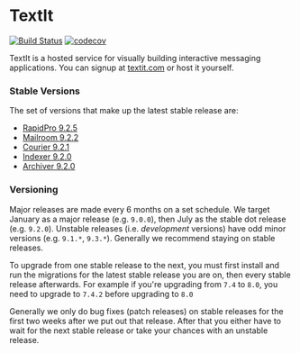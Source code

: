 # TextIt

[![Build Status](https://github.com/nyaruka/rapidpro/workflows/CI/badge.svg)](https://github.com/nyaruka/rapidpro/actions?query=workflow%3ACI) 
[![codecov](https://codecov.io/gh/nyaruka/rapidpro/branch/main/graph/badge.svg)](https://codecov.io/gh/nyaruka/rapidpro)

TextIt is a hosted service for visually building interactive messaging applications. You can signup at 
[textit.com](https://textit.com) or host it yourself.

### Stable Versions

The set of versions that make up the latest stable release are:

 * [RapidPro 9.2.5](https://github.com/nyaruka/rapidpro/releases/tag/v9.2.5)
 * [Mailroom 9.2.2](https://github.com/nyaruka/mailroom/releases/tag/v9.2.2)
 * [Courier 9.2.1](https://github.com/nyaruka/courier/releases/tag/v9.2.1)
 * [Indexer 9.2.0](https://github.com/nyaruka/rp-indexer/releases/tag/v9.2.0)
 * [Archiver 9.2.0](https://github.com/nyaruka/rp-archiver/releases/tag/v9.2.0)

### Versioning

Major releases are made every 6 months on a set schedule. We target January as a major release (e.g. `9.0.0`), then 
July as the stable dot release (e.g. `9.2.0`). Unstable releases (i.e. *development* versions) have odd minor versions 
(e.g. `9.1.*`, `9.3.*`). Generally we recommend staying on stable releases.

To upgrade from one stable release to the next, you must first install and run the migrations
for the latest stable release you are on, then every stable release afterwards. For example if you're upgrading from 
`7.4` to `8.0`, you need to upgrade to `7.4.2` before upgrading to `8.0`

Generally we only do bug fixes (patch releases) on stable releases for the first two weeks after we put
out that release. After that you either have to wait for the next stable release or take your chances with an unstable 
release.
